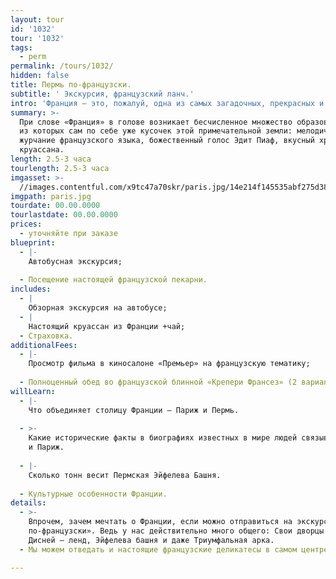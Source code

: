 ```yaml
---
layout: tour
id: '1032'
tour: '1032'
tags:
  - perm
permalink: /tours/1032/
hidden: false
title: Пермь по-французски.
subtitle: ' Экскурсия, французский ланч.'
intro: 'Франция – это, пожалуй, одна из самых загадочных, прекрасных и желанных стран.'
summary: >-
  При слове «Франция» в голове возникает бесчисленное множество образов, каждый
  из которых сам по себе уже кусочек этой примечательной земли: мелодичное
  журчание французского языка, божественный голос Эдит Пиаф, вкусный хруст
  круассана.
length: 2.5-3 часа
tourlength: 2.5-3 часа
imgasset: >-
  //images.contentful.com/x9tc47a70skr/paris.jpg/14e214f145535abf275d38e2a11363d9/paris.jpg
imgpath: paris.jpg
tourdate: 00.00.0000
tourlastdate: 00.00.0000
prices:
  - уточняйте при заказе
blueprint:
  - |-
    Автобусная экскурсия;
     
  - Посещение настоящей французской пекарни.
includes:
  - |
    Обзорная экскурсия на автобусе;
  - |
    Настоящий круассан из Франции +чай;
  - Страховка.
additionalFees:
  - |-
    Просмотр фильма в киносалоне «Премьер» на французскую тематику;
     
  - Полноценный обед во французской блинной «Крепери Франсез» (2 варианта)
willLearn:
  - |-
    Что объединяет столицу Франции – Париж и Пермь.
     
  - >-
    Какие исторические факты в биографиях известных в мире людей связывают Пермь
    и Париж.
     
  - |-
    Сколько тонн весит Пермская Эйфелева Башня.
     
  - Культурные особенности Франции.
details:
  - >-
    Впрочем, зачем мечтать о Франции, если можно отправиться на экскурсию «Пермь
    по-французски». Ведь у нас действительно много общего: Свои дворцы и замки,
    Дисней – ленд, Эйфелева башня и даже Триумфальная арка.
  - Мы можем отведать и настоящие французские деликатесы в самом центре Перми.

---
```

